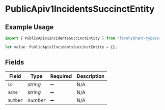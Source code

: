 # PublicApiv1IncidentsSuccinctEntity

## Example Usage

```typescript
import { PublicApiv1IncidentsSuccinctEntity } from "firehydrant-typescript-sdk/models/components";

let value: PublicApiv1IncidentsSuccinctEntity = {};
```

## Fields

| Field              | Type               | Required           | Description        |
| ------------------ | ------------------ | ------------------ | ------------------ |
| `id`               | *string*           | :heavy_minus_sign: | N/A                |
| `name`             | *string*           | :heavy_minus_sign: | N/A                |
| `number`           | *number*           | :heavy_minus_sign: | N/A                |